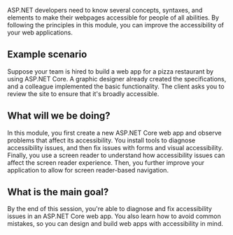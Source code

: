 ASP.NET developers need to know several concepts, syntaxes, and elements to make their webpages accessible for people of all abilities. By following the principles in this module, you can improve the accessibility of your web applications.

## Example scenario

Suppose your team is hired to build a web app for a pizza restaurant by using ASP.NET Core. A graphic designer already created the specifications, and a colleague implemented the basic functionality. The client asks you to review the site to ensure that it's broadly accessible.

## What will we be doing?

In this module, you first create a new ASP.NET Core web app and observe problems that affect its accessibility. You install tools to diagnose accessibility issues, and then fix issues with forms and visual accessibility. Finally, you use a screen reader to understand how accessibility issues can affect the screen reader experience. Then, you further improve your application to allow for screen reader-based navigation.

## What is the main goal?

By the end of this session, you're able to diagnose and fix accessibility issues in an ASP.NET Core web app. You also learn how to avoid common mistakes, so you can design and build web apps with accessibility in mind.
